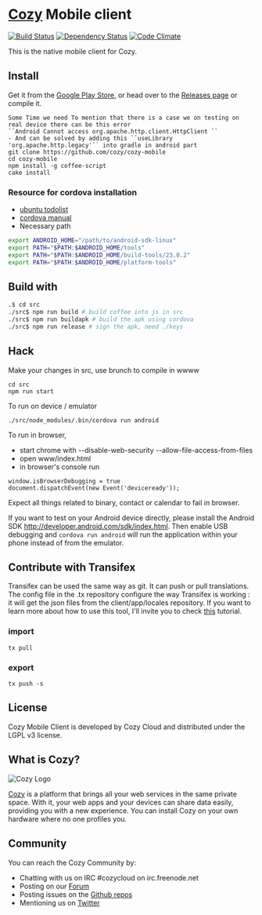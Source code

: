 # [Cozy](http://cozy.io) Mobile client

[![Build Status](https://travis-ci.org/cozy/cozy-mobile.svg)](https://travis-ci.org/cozy/cozy-mobile)
[![Dependency Status](https://www.versioneye.com/user/projects/56c35ee518b271003b392193/badge.svg)](https://www.versioneye.com/user/projects/56c35ee518b271003b392193)
[![Code Climate](https://codeclimate.com/github/cozy/cozy-mobile/badges/gpa.svg)](https://codeclimate.com/github/cozy/cozy-mobile)

This is the native mobile client for Cozy.

## Install

Get it from the [Google Play Store](https://play.google.com/store/apps/details?id=io.cozy.files_client),
or head over to the [Releases page](https://github.com/cozy/cozy-mobile/releases)
or compile it.

    Some Time we need To mention that there is a case we on testing on real device there can be this error
    ``Android Cannot access org.apache.http.client.HttpClient ``
    - And can be solved by adding this ``useLibrary 'org.apache.http.legacy'`` into gradle in android part
    git clone https://github.com/cozy/cozy-mobile
    cd cozy-mobile
    npm install -g coffee-script
    cake install

### Resource for cordova installation
- [ubuntu todolist](http://askubuntu.com/questions/318246/complete-installation-guide-for-android-sdk-adt-bundle-on-ubuntu)
- [cordova manual](https://cordova.apache.org/docs/en/latest/guide/platforms/android/index.html)
- Necessary path
```bash
export ANDROID_HOME="/path/to/android-sdk-linux"
export PATH="$PATH:$ANDROID_HOME/tools"
export PATH="$PATH:$ANDROID_HOME/build-tools/23.0.2"
export PATH="$PATH:$ANDROID_HOME/platform-tools"
```

## Build with
```bash
.$ cd src
./src$ npm run build # build coffee into js in src
./src$ npm run buildapk # build the apk using cordova
./src$ npm run release # sign the apk, need ./keys
```

## Hack

Make your changes in src, use brunch to compile in wwww

    cd src
    npm run start

To run on device / emulator

    ./src/node_modules/.bin/cordova run android

To run in browser,
- start chrome with --disable-web-security --allow-file-access-from-files
- open www/index.html
- in browser's console run
```
window.isBrowserDebugging = true
document.dispatchEvent(new Event('deviceready'));
```

Expect all things related to binary, contact or calendar to fail in browser.

If you want to test on your Android device directly, please install the Android
SDK http://developer.android.com/sdk/index.html. Then enable USB debugging and
`cordova run android` will run the application within your phone instead of from
the emulator.

## Contribute with Transifex

Transifex can be used the same way as git. It can push or pull translations. The
config file in the .tx repository configure the way Transifex is working : it
will get the json files from the client/app/locales repository.
If you want to learn more about how to use this tool, I'll invite you to check
 [this](http://docs.transifex.com/introduction/) tutorial.

### import

    tx pull

### export

    tx push -s

## License

Cozy Mobile Client is developed by Cozy Cloud and distributed under the LGPL v3
license.

## What is Cozy?

![Cozy Logo](https://raw.github.com/cozy/cozy-setup/gh-pages/assets/images/happycloud.png)

[Cozy](http://cozy.io) is a platform that brings all your web services in the
same private space.  With it, your web apps and your devices can share data
easily, providing you
with a new experience. You can install Cozy on your own hardware where no one
profiles you.

## Community

You can reach the Cozy Community by:

* Chatting with us on IRC #cozycloud on irc.freenode.net
* Posting on our [Forum](https://forum.cozy.io/)
* Posting issues on the [Github repos](https://github.com/cozy/)
* Mentioning us on [Twitter](http://twitter.com/mycozycloud)
